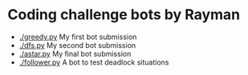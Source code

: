 # Coding challenge bots by Rayman

- [./greedy.py](./greedy.py) My first bot submission
- [./dfs.py](./dfs.py) My second bot submission
- [./astar.py](./astar.py) My final bot submission
- [./follower.py](./follower.py) A bot to test deadlock situations
